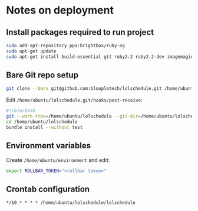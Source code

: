 # Notes on deployment

## Install packages required to run project

````bash
sudo add-apt-repository ppa:brightbox/ruby-ng
sudo apt-get update
sudo apt-get install build-essential git ruby2.2 ruby2.2-dev imagemagick libmagickwand-dev
````

## Bare Git repo setup

````bash
git clone --bare git@github.com:bloopletech/lolschedule.git /home/ubuntu/lolschedule.git
````

Edit `/home/ubuntu/lolschedule.git/hooks/post-receive`:

````bash
#!/bin/bash
git --work-tree=/home/ubuntu/lolschedule --git-dir=/home/ubuntu/lolschedule.git checkout -f
cd /home/ubuntu/lolschedule
bundle install --without test
````

## Environment variables

Create `/home/ubuntu/environment` and edit:

````bash
export ROLLBAR_TOKEN="<rollbar token>"
````

## Crontab configuration

````
*/10 * * * * /home/ubuntu/lolschedule/lolschedule
````
